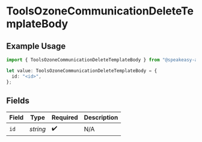 # ToolsOzoneCommunicationDeleteTemplateBody

## Example Usage

```typescript
import { ToolsOzoneCommunicationDeleteTemplateBody } from "@speakeasy-api/bluesky/models/operations";

let value: ToolsOzoneCommunicationDeleteTemplateBody = {
  id: "<id>",
};
```

## Fields

| Field              | Type               | Required           | Description        |
| ------------------ | ------------------ | ------------------ | ------------------ |
| `id`               | *string*           | :heavy_check_mark: | N/A                |